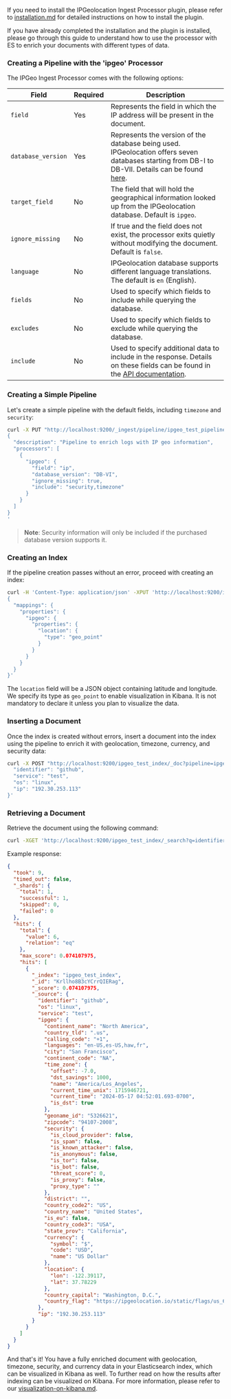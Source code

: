 If you need to install the IPGeolocation Ingest Processor plugin, please refer to [installation.md](docs/installation.md) for detailed instructions on how to install the plugin.

If you have already completed the installation and the plugin is installed, please go through this guide to understand how to use the processor with ES to enrich your documents with different types of data.

### Creating a Pipeline with the 'ipgeo' Processor

The IPGeo Ingest Processor comes with the following options:

| Field            | Required | Description                                                                                                                                           |
|------------------|----------|-------------------------------------------------------------------------------------------------------------------------------------------------------|
| `field`          | Yes      | Represents the field in which the IP address will be present in the document.                                                                           |
| `database_version` | Yes      | Represents the version of the database being used. IPGeolocation offers seven databases starting from DB-I to DB-VII. Details can be found [here](https://ipgeolocation.io/db-pricing.html). |
| `target_field`   | No       | The field that will hold the geographical information looked up from the IPGeolocation database. Default is `ipgeo`.                                   |
| `ignore_missing` | No       | If true and the field does not exist, the processor exits quietly without modifying the document. Default is `false`.                                  |
| `language`       | No       | IPGeolocation database supports different language translations. The default is `en` (English).                                                        |
| `fields`         | No       | Used to specify which fields to include while querying the database.                                                                                   |
| `excludes`       | No       | Used to specify which fields to exclude while querying the database.                                                                                   |
| `include`        | No       | Used to specify additional data to include in the response. Details on these fields can be found in the [API documentation](https://ipgeolocation.io/documentation/ip-geolocation-api.html). |

### Creating a Simple Pipeline

Let's create a simple pipeline with the default fields, including `timezone` and `security`:

```sh
curl -X PUT "http://localhost:9200/_ingest/pipeline/ipgeo_test_pipeline" -H 'Content-Type: application/json' -d'
{
  "description": "Pipeline to enrich logs with IP geo information",
  "processors": [
    {
      "ipgeo": {
        "field": "ip",
        "database_version": "DB-VI",
        "ignore_missing": true,
        "include": "security,timezone"
      }
    }
  ]
}
'
```

> **Note**: Security information will only be included if the purchased database version supports it.

### Creating an Index

If the pipeline creation passes without an error, proceed with creating an index:

```sh
curl -H 'Content-Type: application/json' -XPUT 'http://localhost:9200/ipgeo_test_index' -d '
{
  "mappings": {
    "properties": {
      "ipgeo": {
        "properties": {
          "location": {
            "type": "geo_point"
          }
        }
      }
    }
  }
}'
```

The `location` field will be a JSON object containing latitude and longitude. We specify its type as `geo_point` to enable visualization in Kibana. It is not mandatory to declare it unless you plan to visualize the data.

### Inserting a Document

Once the index is created without errors, insert a document into the index using the pipeline to enrich it with geolocation, timezone, currency, and security data:

```sh
curl -X POST "http://localhost:9200/ipgeo_test_index/_doc?pipeline=ipgeo_test_pipeline" -H "Content-Type: application/json" -d '{
  "identifier": "github", 
  "service": "test", 
  "os": "linux", 
  "ip": "192.30.253.113"
}'
```

### Retrieving a Document

Retrieve the document using the following command:

```sh
curl -XGET 'http://localhost:9200/ipgeo_test_index/_search?q=identifier:github&pretty'
```

Example response:

```json
{
  "took": 9,
  "timed_out": false,
  "_shards": {
    "total": 1,
    "successful": 1,
    "skipped": 0,
    "failed": 0
  },
  "hits": {
    "total": {
      "value": 6,
      "relation": "eq"
    },
    "max_score": 0.074107975,
    "hits": [
      {
        "_index": "ipgeo_test_index",
        "_id": "Krllho8B3cYCrrQIERag",
        "_score": 0.074107975,
        "_source": {
          "identifier": "github",
          "os": "linux",
          "service": "test",
          "ipgeo": {
            "continent_name": "North America",
            "country_tld": ".us",
            "calling_code": "+1",
            "languages": "en-US,es-US,haw,fr",
            "city": "San Francisco",
            "continent_code": "NA",
            "time_zone": {
              "offset": -7.0,
              "dst_savings": 1000,
              "name": "America/Los_Angeles",
              "current_time_unix": 1715946721,
              "current_time": "2024-05-17 04:52:01.693-0700",
              "is_dst": true
            },
            "geoname_id": "5326621",
            "zipcode": "94107-2008",
            "security": {
              "is_cloud_provider": false,
              "is_spam": false,
              "is_known_attacker": false,
              "is_anonymous": false,
              "is_tor": false,
              "is_bot": false,
              "threat_score": 0,
              "is_proxy": false,
              "proxy_type": ""
            },
            "district": "",
            "country_code2": "US",
            "country_name": "United States",
            "is_eu": false,
            "country_code3": "USA",
            "state_prov": "California",
            "currency": {
              "symbol": "$",
              "code": "USD",
              "name": "US Dollar"
            },
            "location": {
              "lon": -122.39117,
              "lat": 37.78229
            },
            "country_capital": "Washington, D.C.",
            "country_flag": "https://ipgeolocation.io/static/flags/us_64.png"
          },
          "ip": "192.30.253.113"
        }
      }
    ]
  }
}
```

And that's it! You have a fully enriched document with geolocation, timezone, security, and currency data in your Elasticsearch index, which can be visualized in Kibana as well. To further read on how the results after indexing can be visualized on Kibana. For more information, please refer to our [visualization-on-kibana.md](docs/visualization-on-kibana.md).
